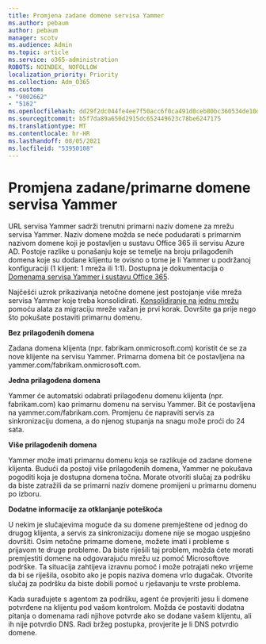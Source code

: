 ```yaml
---
title: Promjena zadane domene servisa Yammer
ms.author: pebaum
author: pebaum
manager: scotv
ms.audience: Admin
ms.topic: article
ms.service: o365-administration
ROBOTS: NOINDEX, NOFOLLOW
localization_priority: Priority
ms.collection: Adm_O365
ms.custom:
- "9002662"
- "5162"
ms.openlocfilehash: dd29f2dc044fe4ee7f50acc6f0ca491d0ceb80bc360534de10d4010230614f80
ms.sourcegitcommit: b5f7da89a650d2915dc652449623c78be6247175
ms.translationtype: MT
ms.contentlocale: hr-HR
ms.lasthandoff: 08/05/2021
ms.locfileid: "53950108"
---
```

# <a name="changing-the-defaultprimary-yammer-domain"></a>Promjena zadane/primarne domene servisa Yammer

URL servisa Yammer sadrži trenutni primarni naziv domene za mrežu servisa Yammer. Naziv domene možda se neće podudarati s primarnim nazivom domene koji je postavljen u sustavu Office 365 ili servisu Azure AD. Postoje razlike u ponašanju koje se temelje na broju prilagođenih domena koje su dodane klijentu te ovisno o tome je li Yammer u podržanoj konfiguraciji (1 klijent: 1 mreža ili 1:1). Dostupna je dokumentacija o [Domenama servisa Yammer i sustavu Office 365](https://docs.microsoft.com/yammer/configure-your-yammer-network/manage-yammer-domains).

Najčešći uzrok prikazivanja netočne domene jest postojanje više mreža servisa Yammer koje treba konsolidirati. [Konsolidiranje na jednu mrežu](https://docs.microsoft.com/yammer/configure-your-yammer-network/consolidate-multiple-yammer-networks) pomoću alata za migraciju mreže važan je prvi korak. Dovršite ga prije nego što pokušate postaviti primarnu domenu.

**Bez prilagođenih domena**

Zadana domena klijenta (npr. fabrikam.onmicrosoft.com) koristit će se za nove klijente na servisu Yammer. Primarna domena bit će postavljena na yammer.com/fabrikam.onmicrosoft.com.

**Jedna prilagođena domena**

Yammer će automatski odabrati prilagođenu domenu klijenta (npr. fabrikam.com) kao primarnu domenu na servisu Yammer. Bit će postavljena na yammer.com/fabrikam.com. Promjenu će napraviti servis za sinkronizaciju domena, a do njenog stupanja na snagu može proći do 24 sata.

**Više prilagođenih domena**

Yammer može imati primarnu domenu koja se razlikuje od zadane domene klijenta. Budući da postoji više prilagođenih domena, Yammer ne pokušava pogoditi koja je dostupna domena točna. Morate otvoriti slučaj za podršku da biste zatražili da se primarni naziv domene promijeni u primarnu domenu po izboru.

**Dodatne informacije za otklanjanje poteškoća**

U nekim je slučajevima moguće da su domene premještene od jednog do drugog klijenta, a servis za sinkronizaciju domene nije se mogao uspješno dovršiti. Osim netočne primarne domene, možete imati i probleme s prijavom te druge probleme. Da biste riješili taj problem, možda ćete morati premjestiti domene na odgovarajuću mrežu uz pomoć Microsoftove podrške. Ta situacija zahtijeva izravnu pomoć i može potrajati neko vrijeme da bi se riješila, osobito ako je popis naziva domena vrlo dugačak. Otvorite slučaj za podršku da biste dobili pomoć u rješavanju te vrste problema.

Kada surađujete s agentom za podršku, agent će provjeriti jesu li domene potvrđene na klijentu pod vašom kontrolom. Možda će postaviti dodatna pitanja o domenama radi njihove potvrde ako se dodane vašem klijentu, ali ih nije potvrdio DNS. Radi bržeg postupka, provjerite je li DNS potvrdio domene.

